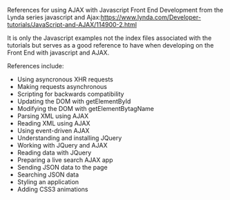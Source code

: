 
References for using AJAX with Javascript Front End Development from the Lynda series javascript and Ajax:https://www.lynda.com/Developer-tutorials/JavaScript-and-AJAX/114900-2.html

It is only the Javascript examples not the index files associated with the tutorials but serves as a good reference to have when developing on the Front End with javascript and AJAX.

References include:

- Using asyncronous XHR requests
- Making requests asynchronous
- Scripting for backwards compatibility
- Updating the DOM with getElementById
- Modifying the DOM with getElementBytagName
- Parsing XML using AJAX
- Reading XML using AJAX
- Using event-driven AJAX
- Understanding and installing JQuery
- Working with JQuery and AJAX
- Reading data with JQuery
- Preparing a live search AJAX app
- Sending JSON data to the page
- Searching JSON data
- Styling an application
- Adding CSS3 animations
